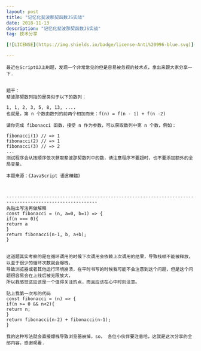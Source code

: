 ```yaml
---
layout: post
title: "记忆化斐波那契函数JS实战"
date: 2018-11-13
description: "记忆化斐波那契函数JS实战"
tag: 技术分享

[![LICENSE](https://img.shields.io/badge/license-Anti%20996-blue.svg)](https://github.com/996icu/996.ICU/blob/master/LICENSE)

---
```

    最近在ScriptOJ上刷题，发现一个非常常见的但是容易被忽视的技术点，拿出来跟大家分享一下.


    题干：
    斐波那契数列指的是类似于以下的数列：

    1, 1, 2, 3, 5, 8, 13, ....
    也就是，第 n 个数由数列的前两个相加而来：f(n) = f(n - 1) + f(n -2)

    请你完成 fibonacci 函数，接受 n 作为参数，可以获取数列中第 n 个数，例如：

    fibonacci(1) // => 1
    fibonacci(2) // => 1
    fibonacci(3) // => 2
    ...
    测试程序会从按顺序依次获取斐波那契数列中的数，请注意程序不要超时，也不要添加额外的全局变量。

    本题来源：《JavaScript 语言精髓》



    --------------------------------------------------------------------------------------------------------
    先贴出写法再做解释
    const fibonacci = (n, a=0, b=1) => {
    if(n === 0){
    return a
    }
    return fibonacci(n-1, b, a+b);
    }


    这道题其实考察的是在循环调用的时候下次调用会依赖上次调用的结果，导致栈帧不能被释放，以至于很少的循环次数就会爆栈，
    导致浏览器或者其他运行环境崩溃，在平时书写的时候我可能不会注意到这个问题，但是这个问题很容易会在上线后被无限放大，
    所以我感觉这应该是一个值得关注的点，而且应该在心中时刻注意。

    贴上我第一次写的代码
    const fibonacci = (n) => {
    if(n >= 0 && n<2){
    return n;
    }
    return fibonacci(n-2) + fibonacci(n-1);
    }

    我的这种写法就会直接爆栈导致浏览器崩掉，so， 各位小伙伴要注意哈，这就是这次分享的全部内容，感谢观看.


